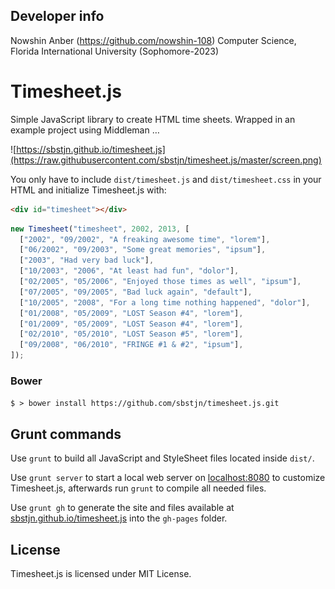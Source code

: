 ## Developer info

Nowshin Anber (https://github.com/nowshin-108)
Computer Science, Florida International University (Sophomore-2023)

# Timesheet.js

Simple JavaScript library to create HTML time sheets. Wrapped in an example project using Middleman …

![https://sbstjn.github.io/timesheet.js](https://raw.githubusercontent.com/sbstjn/timesheet.js/master/screen.png)

You only have to include `dist/timesheet.js` and `dist/timesheet.css` in your HTML and initialize Timesheet.js with:

```HTML
<div id="timesheet"></div>
```

```javascript
new Timesheet("timesheet", 2002, 2013, [
  ["2002", "09/2002", "A freaking awesome time", "lorem"],
  ["06/2002", "09/2003", "Some great memories", "ipsum"],
  ["2003", "Had very bad luck"],
  ["10/2003", "2006", "At least had fun", "dolor"],
  ["02/2005", "05/2006", "Enjoyed those times as well", "ipsum"],
  ["07/2005", "09/2005", "Bad luck again", "default"],
  ["10/2005", "2008", "For a long time nothing happened", "dolor"],
  ["01/2008", "05/2009", "LOST Season #4", "lorem"],
  ["01/2009", "05/2009", "LOST Season #4", "lorem"],
  ["02/2010", "05/2010", "LOST Season #5", "lorem"],
  ["09/2008", "06/2010", "FRINGE #1 & #2", "ipsum"],
]);
```

### Bower

`$ > bower install https://github.com/sbstjn/timesheet.js.git`

## Grunt commands

Use `grunt` to build all JavaScript and StyleSheet files located inside `dist/`.

Use `grunt server` to start a local web server on [localhost:8080](http://localhost:8080) to customize Timesheet.js, afterwards run `grunt` to compile all needed files.

Use `grunt gh` to generate the site and files available at [sbstjn.github.io/timesheet.js](http://sbstjn.github.io/timesheet.js) into the `gh-pages` folder.

## License

Timesheet.js is licensed under MIT License.
